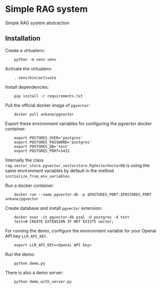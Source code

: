 # Simple RAG system
Simple RAG system abstraction


## Installation
Create a virtualenv:
```
    python -m venv venv
```

Activate the virtualenv:
```
    . venv/bin/activate
```

Install dependencies:
```
    pip install -r requirements.txt
```

Pull the official docker image of `pgvector`:
```
    docker pull ankane/pgvector
```

Export these environment variables for configuring the pgvector docker container:
```
    export POSTGRES_USER='postgres'
    export POSTGRES_PASSWORD='postgres'
    export POSTGRES_DB='test'
    export POSTGRES_PORT=5432
```

Internally the class `rag.vector_store.pgvector_vectorstore.PgVectorVectorDB` is using the same environment variables by default in the method `initialize_from_env_variables`.


Run a docker container:
```
    docker run --name pgvector-db -p $POSTGRES_PORT:$POSTGRES_PORT ankane/pgvector
```

Create database and install `pgvector` extension:
```
    docker exec -it pgvector-db psql -U postgres -d test
    test=# CREATE EXTENSION IF NOT EXISTS vector;
```

For running the demo, configure the environment variable for your Openai API key `LLM_API_KEY`. 
```
    export LLM_API_KEY=<Openai API key>
```

Run the demo:
```
    python demo.py
```

There is also a demo server:
```
    python demo_with_server.py
```